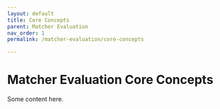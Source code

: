 ```yaml
---
layout: default
title: Core Concepts
parent: Matcher Evaluation
nav_order: 1
permalink: /matcher-evaluation/core-concepts

---
```


# Matcher Evaluation Core Concepts
Some content here.